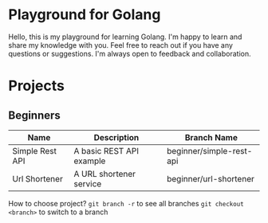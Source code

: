 # Playground for Golang
Hello, this is my playground for learning Golang.
I'm happy to learn and share my knowledge with you.
Feel free to reach out if you have any questions or suggestions.
I'm always open to feedback and collaboration.

# Projects
## Beginners
| Name               | Description               | Branch Name          |
|--------------------|---------------------------|----------------------|
| Simple Rest API    | A basic REST API example  | beginner/simple-rest-api |`
| Url Shortener     | A URL shortener service   | beginner/url-shortener |

How to choose project?
`git branch -r` to see all branches
`git checkout <branch>` to switch to a branch
